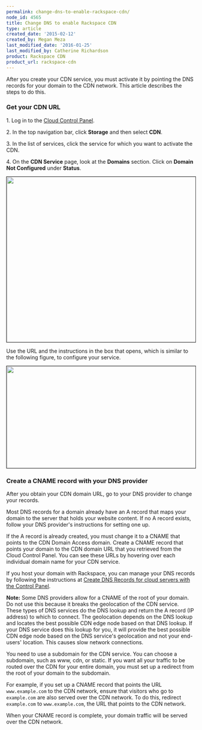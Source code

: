```yaml
---
permalink: change-dns-to-enable-rackspace-cdn/
node_id: 4565
title: Change DNS to enable Rackspace CDN
type: article
created_date: '2015-02-12'
created_by: Megan Meza
last_modified_date: '2016-01-25'
last_modified_by: Catherine Richardson
product: Rackspace CDN
product_url: rackspace-cdn
---
```


After you create your CDN service, you must activate it by pointing the DNS records for your domain to the CDN network. This article describes the steps to do this.

### Get your CDN URL

1\. Log in to the [Cloud Control Panel](https://mycloud.rackspace.com).

2\. In the top navigation bar, click **Storage** and then select **CDN**.

3\. In the list of services, click the service for which you want to activate the CDN.

4\. On the **CDN Service** page, look at the **Domains** section. Click on **Domain Not Configured** under **Status**.

<img src="http://16909682886ee5c2b59a-fffceaebb8c6ee053c935e8915a3fbe7.r35.cf2.rackcdn.com/Screen%20Shot%202015-12-17%20at%209.22.50%20AM.png" width="643" height="441" alt="" border="1"  />

Use the URL and the instructions in the box that opens, which is similar to the following figure, to configure your service.

<img src="http://16909682886ee5c2b59a-fffceaebb8c6ee053c935e8915a3fbe7.r35.cf2.rackcdn.com/Screen%20Shot%202015-12-16%20at%204.56.08%20PM.png" width="531" height="272" alt="" border="1"  />


### Create a CNAME record with your DNS provider

After you obtain your CDN domain URL, go to your DNS provider to change your records.

Most DNS records for a domain already have an A record that maps your domain to the server that holds your website content. If no A record exists, follow your DNS provider's instructions for setting one up.

If the A record is already created, you must change it to a CNAME that points to the CDN Domain Access domain. Create a CNAME record that points your domain to the CDN domain URL that you retrieved from the Cloud Control Panel. You can see these URLs by hovering over each individual domain name for your CDN service.

If you host your domain with Rackspace, you can manage your DNS records by following the instructions at [Create DNS Records for cloud servers with the Control Panel](/how-to/create-dns-records-for-cloud-servers-with-the-control-panel).

**Note:** Some DNS providers allow for a CNAME of the root of your domain. Do not use this because it breaks the geolocation of the CDN service. These types of DNS services do the DNS lookup and return the A record (IP address) to which to connect. The geolocation depends on the DNS lookup and locates the best possible CDN edge node based on that DNS lookup. If your DNS service does this lookup for you, it will provide the best possible CDN edge node based on the DNS service's geolocation and not your end-users' location. This causes slow network connections.

You need to use a subdomain for the CDN service. You can choose a subdomain, such as www, cdn, or static. If you want all your traffic to be routed over the CDN for your entire domain, you must set up a redirect from the root of your domain to the subdomain.

For example, if you set up a CNAME record that points the URL `www.example.com` to the CDN network, ensure that visitors who go to `example.com` are also served over the CDN network. To do this, redirect `example.com` to `www.example.com`, the URL that points to the CDN network.

When your CNAME record is complete, your domain traffic will be served over the CDN network.
